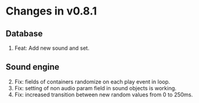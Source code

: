 # Changes in v0.8.1

## Database
1. Feat: Add new sound and set.

## Sound engine
2. Fix: fields of containers randomize on each play event in loop.
3. Fix: setting of non audio param field in sound objects is working.
4. Fix: increased transition between new random values from 0 to 250ms.